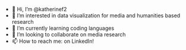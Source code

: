 - 👋 Hi, I’m @katherinef2
- 👀 I’m interested in data visualization for media and humanities based research
- 🌱 I’m currently learning coding languages
- 💞️ I’m looking to collaborate on media research
- 📫 How to reach me: on LinkedIn! 

<!---
katherinef2/katherinef2 is a ✨ special ✨ repository because its `README.md` (this file) appears on your GitHub profile.
You can click the Preview link to take a look at your changes.
--->
